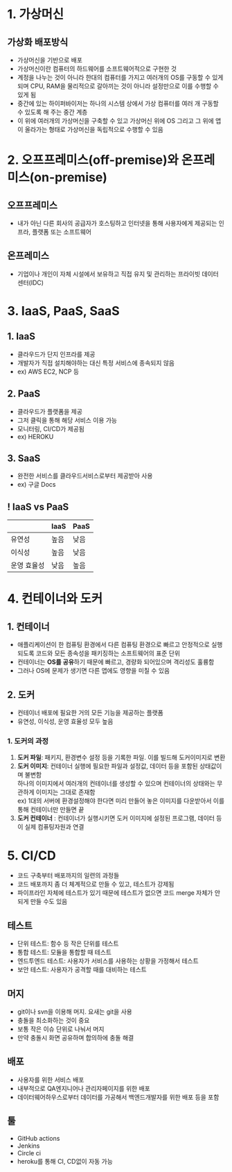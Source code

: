 # 1. 가상머신

## 가상화 배포방식

* 가상머신을 기반으로 배포
* 가상머신이란 컴퓨터의 하드웨어를 소프트웨어적으로 구현한 것
* 계정을 나누는 것이 아니라 한대의 컴퓨터를 가지고 여러개의 OS를 구동할 수 있게 되며 CPU, RAM을 물리적으로 갈아끼는 것이 아니라 설정만으로 이를 수행할 수 있게 됨
* 중간에 있는 하이퍼바이저는 하나의 시스템 상에서 가상 컴퓨터를 여러 개 구동할 수 있도록 해 주는 중간 계층
* 이 위에 여러개의 가상머신을 구축할 수 있고 가상머신 위에 OS 그리고 그 위에 앱이 올라가는 형태로 가상머신을 독립적으로 수행할 수 있음

# 2. 오프프레미스(off-premise)와 온프레미스(on-premise)

## 오프프레미스

* 내가 아닌 다른 회사의 공급자가 호스팅하고 인터넷을 통해 사용자에게 제공되는 인프라, 플랫폼 또는 소프트웨어

## 온프레미스

* 기업이나 개인이 자체 시설에서 보유하고 직접 유지 및 관리하는 프라이빗 데이터 센터(IDC)

# 3. IaaS, PaaS, SaaS

## 1. IaaS

* 클라우드가 단지 인프라를 제공
* 개발자가 직접 설치해야하는 대신 특정 서비스에 종속되지 않음
* ex) AWS EC2, NCP 등

## 2. PaaS

* 클라우드가 플랫폼을 제공
* 그저 클릭을 통해 해당 서비스 이용 가능
* 모니터링, CI/CD가 제공됨
* ex) HEROKU

## 3. SaaS

* 완전한 서비스를 클라우드서비스로부터 제공받아 사용
* ex) 구글 Docs

## ! IaaS vs PaaS

|        | IaaS | PaaS |
|--------|------|------|
| 유연성    | 높음   | 낮음   |
| 이식성    | 높음   | 낮음   |
| 운영 효율성 | 낮음   | 높음   |

# 4. 컨테이너와 도커

## 1. 컨테이너

* 애플리케이션이 한 컴퓨팅 환경에서 다른 컴퓨팅 환경으로 빠르고 안정적으로 실행되도록 코드와 모든 종속성을 패키징하는 소프트웨어의 표준 단위
* 컨테이너는 **OS를 공유**하기 때문에 빠르고, 경량화 되어있으며 격리성도 훌륭함
* 그러나 OS에 문제가 생기면 다른 앱에도 영향을 미칠 수 있음

## 2. 도커

* 컨테이너 배포에 필요한 거의 모든 기능을 제공하는 플랫폼
* 유연성, 이식성, 운영 효율성 모두 높음

### 1. 도커의 과정

1. **도커 파일**: 패키지, 환경변수 설정 등을 기록한 파일. 이를 빌드해 도커이미지로 변환
2. **도커 이미지**: 컨테이너 실행에 필요한 파일과 설정값, 데이터 등을 포함된 상태값이며 불변함  
   하나의 이미지에서 여러개의 컨테이너를 생성할 수 있으며 컨테이너의 상태와는 무관하게 이미지는 그대로 존재함  
   ex) 1대의 서버에 환경설정해야 한다면 미리 만들어 놓은 이미지를 다운받아서 이를 통해 컨테이너만 만들면 끝
3. **도커 컨테이너** : 컨테이너가 실행시키면 도커 이미지에 설정된 프로그램, 데이터 등이 실제 컴퓨팅자원과 연결

# 5. CI/CD

* 코드 구축부터 배포까지의 일련의 과정들
* 코드 배포까지 좀 더 체계적으로 만들 수 있고, 테스트가 강제됨
* 파이프라인 자체에 테스트가 있기 때문에 테스트가 없으면 코드 merge 자체가 안되게 만들 수도 있음

## 테스트

* 단위 테스트: 함수 등 작은 단위를 테스트
* 통합 테스트: 모듈을 통합할 때 테스트
* 엔드투엔드 테스트: 사용자가 서비스를 사용하는 상황을 가정해서 테스트
* 보안 테스트: 사용자가 공격할 때를 대비하는 테스트

## 머지

* git이나 svn을 이용해 머지. 요새는 git을 사용
* 충돌을 최소화하는 것이 중요
* 보통 작은 이슈 단위로 나눠서 머지
* 만약 충돌시 화면 공유하며 합의하에 충돌 해결

## 배포

* 사용자를 위한 서비스 배포
* 내부적으로 QA엔지니어나 관리자페이지를 위한 배포
* 데이터웨어하우스로부터 데이터를 가공해서 백엔드개발자를 위한 배포 등을 포함

## 툴
* GitHub actions
* Jenkins
* Circle ci
* heroku를 통해 CI, CD없이 자동 가능